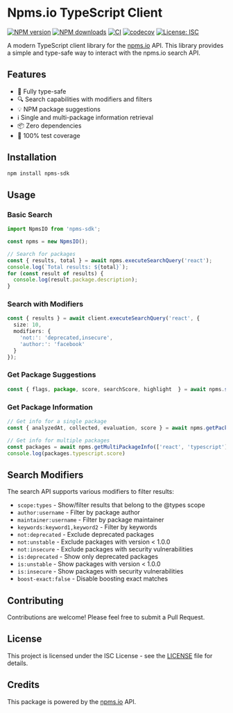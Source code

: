 # Npms.io TypeScript Client

[![NPM
version](https://img.shields.io/npm/v/npms-sdk.svg?style=flat)](https://www.npmjs.com/package/npms-sdk)
[![NPM
downloads](https://img.shields.io/npm/dm/npms-sdk.svg?style=flat)](https://www.npmjs.com/package/npms-sdk)
[![CI](https://github.com/flaviodelgrosso/npms-sdk/actions/workflows/ci.yml/badge.svg?branch=master)](https://github.com/flaviodelgrosso/npms-sdk/actions/workflows/ci.yml)
[![codecov](https://codecov.io/gh/flaviodelgrosso/npms-sdk/graph/badge.svg?token=FAWWPSCT1S)](https://codecov.io/gh/flaviodelgrosso/npms-sdk)
[![License: ISC](https://img.shields.io/badge/License-ISC-blue.svg)](https://opensource.org/licenses/ISC)

A modern TypeScript client library for the [npms.io](https://npms.io) API. This library provides a simple and type-safe way to interact with the npms.io search API.

## Features

- 🎯 Fully type-safe
- 🔍 Search capabilities with modifiers and filters
- 💡 NPM package suggestions
- ℹ️ Single and multi-package information retrieval
- 📦 Zero dependencies
- 🧪 100% test coverage

## Installation

```bash
npm install npms-sdk
```

## Usage

### Basic Search

```typescript
import NpmsIO from 'npms-sdk';

const npms = new NpmsIO();

// Search for packages
const { results, total } = await npms.executeSearchQuery('react');
console.log(`Total results: ${total}`);
for (const result of results) {
  console.log(result.package.description);
}
```

### Search with Modifiers

```typescript
const { results } = await client.executeSearchQuery('react', {
  size: 10,
  modifiers: {
    'not:': 'deprecated,insecure',
    'author:': 'facebook'
  }
});
```

### Get Package Suggestions

```typescript
const { flags, package, score, searchScore, highlight  } = await npms.searchSuggestions('react', { size: 5});
```

### Get Package Information

```typescript
// Get info for a single package
const { analyzedAt, collected, evaluation, score } = await npms.getPackageInfo('react');

// Get info for multiple packages
const packages = await npms.getMultiPackageInfo(['react', 'typescript']);
console.log(packages.typescript.score)
```

## Search Modifiers

The search API supports various modifiers to filter results:

- `scope:types` - Show/filter results that belong to the @types scope
- `author:username` - Filter by package author
- `maintainer:username` - Filter by package maintainer
- `keywords:keyword1,keyword2` - Filter by keywords
- `not:deprecated` - Exclude deprecated packages
- `not:unstable` - Exclude packages with version < 1.0.0
- `not:insecure` - Exclude packages with security vulnerabilities
- `is:deprecated` - Show only deprecated packages
- `is:unstable` - Show packages with version < 1.0.0
- `is:insecure` - Show packages with security vulnerabilities
- `boost-exact:false` - Disable boosting exact matches

## Contributing

Contributions are welcome! Please feel free to submit a Pull Request.

## License

This project is licensed under the ISC License - see the [LICENSE](LICENSE) file for details.

## Credits

This package is powered by the [npms.io](https://npms.io) API.
